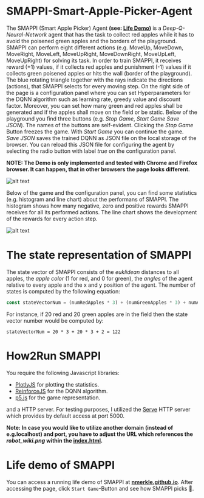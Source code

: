 # SMAPPI-Smart-Apple-Picker-Agent

The SMAPPI (Smart Apple Picker) Agent **(see: [Life Demo](https://nmerkle.github.io))** is a *Deep-Q-Neural-Network* agent that has the task to collect red apples while it has to avoid the poisened green apples and the borders of the playground. SMAPPI can perform eight different actions (e.g. MoveUp, MoveDown, MoveRight, MoveLeft, MoveUpRight, MoveDownRight, MoveUpLeft, MoveUpRight) for solving its task. In order to train SMAPPI, it receives reward (+1) values, if it collects red apples and punishment (-1) values if it collects green poisened apples or hits the wall (border of the playground). The blue rotating triangle together with the rays indicate the directions (actions), that SMAPPI selects for every moving step. On the right side of the page is a configuration panel where you can set Hyperparameters for the DQNN algorithm such as learning rate, greedy value and discount factor. Moreover, you can set how many green and red apples shall be generated and if the apples shall move on the field or be static. Below of the playground you find three buttons (e.g. *Stop Game*, *Start Game* *Save JSON*). The names of the buttons are self-evident. Clicking the *Stop Game* Button freezes the game. With *Start Game* you can continue the game. *Save JSON* saves the trained DQNN as JSON file on the local storage of the browser. You can reload this JSON file for configuring the agent by selecting the radio button with label *true*  on the configuration panel.

**NOTE: The Demo is only implemented and tested with Chrome and Firefox browser. It can happen, that in other browsers the page looks different.**

![alt text](https://github.com/nmerkle/SMAPPI-Smart-Apple-Picker-Agent/blob/master/screenshot1.png "Screenshot of the SMAPPI game.")

Below of the game and the configuration panel, you can find some statistics (e.g. histogram and line chart) about the performans of SMAPPI. The histogram shows how many negative, zero and positive rewards SMAPPI receives for all its performed actions. The line chart shows the development of the rewards for every action step. 

![alt text](https://github.com/nmerkle/SMAPPI-Smart-Apple-Picker-Agent/blob/master/screenshot2.png "Screenshot of the SMAPPI game.")

# The state representation of SMAPPI
The state vector of SMAPPI consists of the *euklidean* distances to all apples, the *apple color* (1 for red, and 0 for green), the *angles* of the agent relative to every apple and the x and y position of the agent. The number of states is computed by the following equation:

``` javascript
const stateVectorNum = (numRedApples * 3) + (numGreenApples * 3) + numAgentCoordinates
```
For instance, if 20 red and 20 green apples are in the field then the state vector number would be computed by:

``` console
stateVectorNum = 20 * 3 + 20 * 3 + 2 = 122
```

# How2Run SMAPPI
You require the following Javascript libraries:
* [PlotlyJS](https://github.com/plotly/plotly.js/) for plotting the statistics.
* [ReinforceJS](https://github.com/karpathy/reinforcejs/blob/master/index.html) for the DQNN algorithm.
* [p5.js](https://github.com/processing/p5.js) for the game representation.

and a HTTP server. For testing purposes, I utilized the [Serve](https://github.com/zeit/serve) HTTP server which provides by default access at port 5000. 

**Note: In case you would like to utilize another domain (instead of e.g.localhost) and port, you have to adjust the URL which references the *robot_wiki.png* within the [index.html](https://github.com/nmerkle/nmerkle.github.io/blob/master/index.html).**

# Life demo of SMAPPI
You can access a running life demo of SMAPPI at **[nmerkle.github.io](https://nmerkle.github.io)**. After accessing the page, click ``Start Game``-Button and see how SMAPPI picks :apple:.
